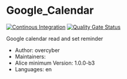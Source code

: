 # Google_Calendar

[![Continous Integration](https://gitlab.com/project-alice-assistant/skills/skill_Google_Calendar/badges/master/pipeline.svg)](https://gitlab.com/project-alice-assistant/skills/skill_Google_Calendar/pipelines/latest) [![Quality Gate Status](https://sonarcloud.io/api/project_badges/measure?project=project-alice-assistant_skill_Google_Calendar&metric=alert_status)](https://sonarcloud.io/dashboard?id=project-alice-assistant_skill_Google_Calendar)

Google calendar read and set reminder

- Author: overcyber
- Maintainers: 
- Alice minimum Version: 1.0.0-b3
- Languages:
    en

